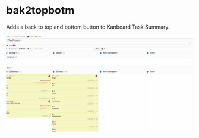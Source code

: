 # bak2topbotm

Adds a back to top and bottom button to Kanboard Task Summary.

![image](https://raw.githubusercontent.com/creecros/Bak2topbotm/master/screenshot/test_buttons.gif)
